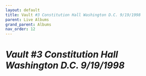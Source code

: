 ```yaml
---
layout: default
title: Vault #3 Constitution Hall Washington D.C. 9/19/1998
parent: Live Albums
grand_parent: Albums
nav_order: 12
---
```


# *Vault #3 Constitution Hall Washington D.C. 9/19/1998*